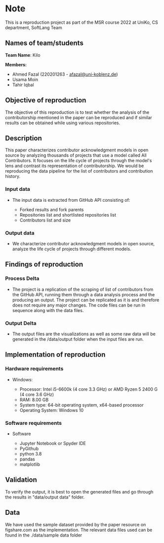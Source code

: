
<h1> Note </h1>

This is a reproduction project as part of the MSR course 2022 at UniKo, CS department, SoftLang Team

<h2> Names of team/students </h2>

**Team Name**: Kilo

**Members:**

  * Ahmed Fazal (220201263 - afazal@uni-koblenz.de)
  * Usama Moin
  * Tahir Iqbal


<h2> Objective of reproduction  </h2>

The objective of this reproduction is to test whether the analysis of the contributorship mentioned in the paper can be reproduced and if similar results can be obtained while using various repositories.


<h2> Description </h2>

This paper characterizes contributor acknowledgment models in open source by analyzing thousands of projects that use a model called All Contributors. It focuses on the life cycle of projects through the model's lens and contrast its representation of contributorship. We would be reproducing the data pipeline for the list of contributors and contribution history.

<h3> Input data  </h3>

* The input data is extracted from GitHub API consisting of:

   - Forked results and fork parents 
   - Repositories list and shortlisted repositories list
   - Contributors list and size
 
<h3> Output data  </h3> 

*  We characterize contributor acknowledgment models in open source, analyze the life cycle of projects through different models.


<h2> Findings of reproduction </h2>

<h3> Process Delta  </h3>

* The project is a replication of the scraping of list of contributors from the GitHub API, running them through a data analysis process and the producing an output. The project can be replicated as it is and therefore does not require any major changes. The code files can be run in sequence along with the data files.
 
<h3> Output Delta  </h3> 

* The output files are the visualizations as well as some raw data will be generated in the /data/output folder when the input files are run.


<h2> Implementation of reproduction </h2>

<h3> Hardware requirements  </h3>

* Windows:

    - Processor: Intel i5-6600k (4 core 3.3 GHz) or AMD Ryzen 5 2400 G (4 core 3.6 GHz)
    - RAM: 8.00 GB
    - System type: 64-bit operating system, x64-based processor
    - Operating System: Windows 10

<h3> Software requirements  </h3> 

* Software
   
   - Jupyter Notebook or Spyder IDE
   - PyGithub
   - python 3.8
   - pandas
   - matplotlib

 

<h2> Validation  </h2>

To verify the output, it is best to open the generated files and go through the results in "data/output data" folder.

<h2> Data  </h2>

We have used the sample dataset provided by the paper resource on figshare.com as the implementation. The relevant data files used can be found in the ./data/sample data folder

